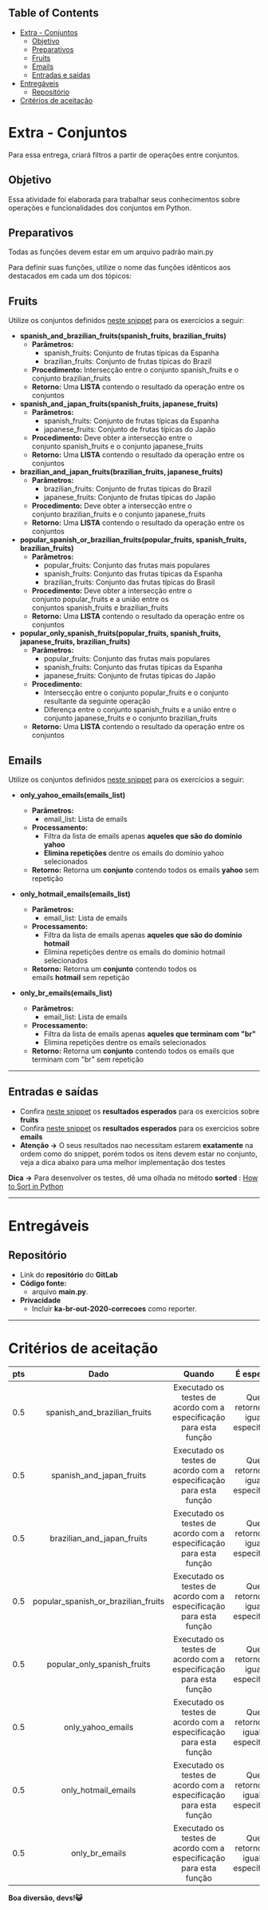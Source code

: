 ﻿## **Table of Contents**
- [Extra - Conjuntos](https://npepa32v9l.execute-api.us-east-1.amazonaws.com/v2/?project_id=19989138&filename=python/outubro-20/1b_ee_01-conjuntos.html&ref=master#mcetoc_1egvsckqv3) 
  - [Objetivo](https://npepa32v9l.execute-api.us-east-1.amazonaws.com/v2/?project_id=19989138&filename=python/outubro-20/1b_ee_01-conjuntos.html&ref=master#mcetoc_1f3b8ajms0)
  - [Preparativos](https://npepa32v9l.execute-api.us-east-1.amazonaws.com/v2/?project_id=19989138&filename=python/outubro-20/1b_ee_01-conjuntos.html&ref=master#mcetoc_1f362b6b11)
  - [Fruits](https://npepa32v9l.execute-api.us-east-1.amazonaws.com/v2/?project_id=19989138&filename=python/outubro-20/1b_ee_01-conjuntos.html&ref=master#mcetoc_1f45t7sub0)
  - [Emails](https://npepa32v9l.execute-api.us-east-1.amazonaws.com/v2/?project_id=19989138&filename=python/outubro-20/1b_ee_01-conjuntos.html&ref=master#mcetoc_1f45t7sub1)
  - [Entradas e saídas](https://npepa32v9l.execute-api.us-east-1.amazonaws.com/v2/?project_id=19989138&filename=python/outubro-20/1b_ee_01-conjuntos.html&ref=master#mcetoc_1egvoav555g)
- [Entregáveis](https://npepa32v9l.execute-api.us-east-1.amazonaws.com/v2/?project_id=19989138&filename=python/outubro-20/1b_ee_01-conjuntos.html&ref=master#mcetoc_1egvoav555j) 
  - [Repositório](https://npepa32v9l.execute-api.us-east-1.amazonaws.com/v2/?project_id=19989138&filename=python/outubro-20/1b_ee_01-conjuntos.html&ref=master#mcetoc_1egvrpv6k1l4)
- [Critérios de aceitação](https://npepa32v9l.execute-api.us-east-1.amazonaws.com/v2/?project_id=19989138&filename=python/outubro-20/1b_ee_01-conjuntos.html&ref=master#mcetoc_1eh146n6m3) 
# **Extra - Conjuntos**
Para essa entrega, criará filtros a partir de operações entre conjuntos.
## **Objetivo**
Essa atividade foi elaborada para trabalhar seus conhecimentos sobre operações e funcionalidades dos conjuntos em Python.
## **Preparativos**
Todas as funções devem estar em um arquivo padrão main.py

Para definir suas funções, utilize o nome das funções idênticos aos destacados em cada um dos tópicos:
## **Fruits**
Utilize os conjuntos definidos [neste snippet](https://gitlab.com/-/snippets/2067562 "Fruits") para os exercícios a seguir:

- **spanish\_and\_brazilian\_fruits(spanish\_fruits, brazilian\_fruits)** 
  - **Parâmetros:** 
    - spanish\_fruits: Conjunto de frutas típicas da Espanha
    - brazilian\_fruits: Conjunto de frutas típicas do Brazil
  - **Procedimento:** Intersecção entre o conjunto spanish\_fruits e o conjunto brazilian\_fruits
  - **Retorno:** Uma **LISTA** contendo o resultado da operação entre os conjuntos
- **spanish\_and\_japan\_fruits(spanish\_fruits, japanese\_fruits)** 
  - **Parâmetros:**  
    - spanish\_fruits: Conjunto de frutas típicas da Espanha
    - japanese\_fruits: Conjunto de frutas típicas do Japão
  - **Procedimento:** Deve obter a intersecção entre o conjunto spanish\_fruits e o conjunto japanese\_fruits
  - **Retorno:** Uma **LISTA** contendo o resultado da operação entre os conjuntos
- **brazilian\_and\_japan\_fruits(brazilian\_fruits, japanese\_fruits)** 
  - **Parâmetros:**  
    - brazilian\_fruits: Conjunto de frutas típicas do Brazil
    - japanese\_fruits: Conjunto de frutas típicas do Japão
  - **Procedimento:** Deve obter a intersecção entre o conjunto brazilian\_fruits e o conjunto japanese\_fruits
  - **Retorno:** Uma **LISTA** contendo o resultado da operação entre os conjuntos
- **popular\_spanish\_or\_brazilian\_fruits(popular\_fruits, spanish\_fruits, brazilian\_fruits)** 
  - **Parâmetros:** 
    - popular\_fruits: Conjunto das frutas mais populares
    - spanish\_fruits: Conjunto das frutas típicas da Espanha
    - brazilian\_fruits: Conjunto das frutas típicas do Brasil
  - **Procedimento:** Deve obter a intersecção entre o conjunto popular\_fruits e a união entre os conjuntos spanish\_fruits e brazilian\_fruits
  - **Retorno:** Uma **LISTA** contendo o resultado da operação entre os conjuntos
- **popular\_only\_spanish\_fruits(popular\_fruits, spanish\_fruits, japanese\_fruits, brazilian\_fruits)** 
  - **Parâmetros:** 
    - popular\_fruits: Conjunto das frutas mais populares
    - spanish\_fruits: Conjunto das frutas típicas da Espanha
    - japanese\_fruits: Conjunto de frutas típicas do Japão
  - **Procedimento:** 
    - Intersecção entre o conjunto popular\_fruits e o conjunto resultante da seguinte operação
    - Diferença entre o conjunto spanish\_fruits e a união entre o conjunto japanese\_fruits e o conjunto brazilian\_fruits
  - **Retorno:** Uma **LISTA** contendo o resultado da operação entre os conjuntos
## **Emails**
Utilize os conjuntos definidos [neste snippet](https://gitlab.com/-/snippets/2007542 "Fruits") para os exercícios a seguir:

- **only\_yahoo\_emails(emails\_list)** 
  - **Parâmetros:** 
    - email\_list: Lista de emails
  - **Processamento:** 
    - Filtra da lista de emails apenas **aqueles que são do domínio yahoo**
    - **Elimina repetições** dentre os emails do domínio yahoo selecionados
  - **Retorno:** Retorna um **conjunto** contendo todos os emails **yahoo** sem repetição



- **only\_hotmail\_emails(emails\_list)** 
  - **Parâmetros:** 
    - email\_list: Lista de emails
  - **Processamento:** 
    - Filtra da lista de emails apenas **aqueles que são do domínio hotmail**
    - Elimina repetições dentre os emails do domínio hotmail selecionados
  - **Retorno:** Retorna um **conjunto** contendo todos os emails **hotmail** sem repetição
- **only\_br\_emails(emails\_list)** 
  - **Parâmetros:** 
    - email\_list: Lista de emails
  - **Processamento:** 
    - Filtra da lista de emails apenas **aqueles que terminam com "br"**
    - Elimina repetições dentre os emails selecionados
  - **Retorno:** Retorna um **conjunto** contendo todos os emails que terminam com "br" sem repetição
-----
## **Entradas e saídas**
- Confira [neste snippet](https://gitlab.com/-/snippets/2067567) os **resultados esperados** para os exercícios sobre **fruits**
- Confira [neste snippet](https://gitlab.com/-/snippets/2071254) os **resultados esperados** para os exercicios sobre **emails**
- **Atenção ->** O seus resultados nao necessitam estarem **exatamente** na ordem como do snippet, porém todos os itens devem estar no conjunto, veja a dica abaixo para uma melhor implementação dos testes

**Dica** **->** Para desenvolver os testes, dê uma olhada no método **sorted** : [How to Sort in Python](https://docs.python.org/pt-br/dev/howto/sorting.html)

-----
# **Entregáveis**
## **Repositório**
- Link do **repositório** do **GitLab**
- **Código fonte:** 
  - arquivo **main.py**.
- **Privacidade** 
  - Incluir **ka-br-out-2020-correcoes** como reporter.
-----
# **Critérios de aceitação**

|**pts**|**Dado**|**Quando**|**É esperado**|
| :-: | :-: | :-: | :-: |
|0.5|spanish\_and\_brazilian\_fruits|Executado os testes de acordo com a especificação para esta função|Que o retorno seja igual o especificado|
|0.5|spanish\_and\_japan\_fruits|Executado os testes de acordo com a especificação para esta função|Que o retorno seja igual o especificado|
|0.5|brazilian\_and\_japan\_fruits|Executado os testes de acordo com a especificação para esta função|Que o retorno seja igual o especificado|
|0.5|popular\_spanish\_or\_brazilian\_fruits|Executado os testes de acordo com a especificação para esta função|Que o retorno seja igual o especificado|
|0.5|popular\_only\_spanish\_fruits|Executado os testes de acordo com a especificação para esta função|Que o retorno seja igual o especificado|
|0.5|only\_yahoo\_emails|Executado os testes de acordo com a especificação para esta função|Que o retorno seja igual ao especificado|
|0.5|only\_hotmail\_emails|Executado os testes de acordo com a especificação para esta função|Que o retorno seja igual ao especificado|
|0.5|only\_br\_emails|Executado os testes de acordo com a especificação para esta função|Que o retorno seja igual ao especificado|


**Boa diversão, devs!😺**
























